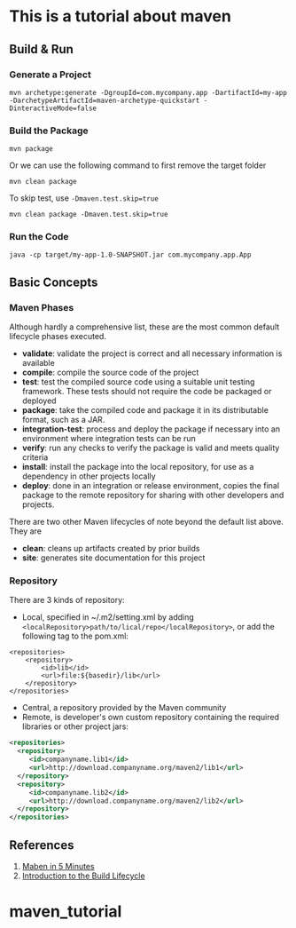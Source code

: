 # This is a tutorial about maven

## Build & Run

### Generate a Project

```shell
mvn archetype:generate -DgroupId=com.mycompany.app -DartifactId=my-app -DarchetypeArtifactId=maven-archetype-quickstart -DinteractiveMode=false
```

### Build the Package

```shell
mvn package
```

Or we can use the following command to first remove the target folder
```shell
mvn clean package
```

To skip test, use `-Dmaven.test.skip=true`
```shell
mvn clean package -Dmaven.test.skip=true
```

### Run the Code

```shell
java -cp target/my-app-1.0-SNAPSHOT.jar com.mycompany.app.App
```

## Basic Concepts

### Maven Phases

Although hardly a comprehensive list, these are the most common default lifecycle phases executed.

- **validate**: validate the project is correct and all necessary information is available
- **compile**: compile the source code of the project
- **test**: test the compiled source code using a suitable unit testing framework. These tests should not require the code be packaged or deployed
- **package**: take the compiled code and package it in its distributable format, such as a JAR.
- **integration-test**: process and deploy the package if necessary into an environment where integration tests can be run
- **verify**: run any checks to verify the package is valid and meets quality criteria
- **install**: install the package into the local repository, for use as a dependency in other projects locally
- **deploy**: done in an integration or release environment, copies the final package to the remote repository for sharing with other developers and projects.

There are two other Maven lifecycles of note beyond the default list above. They are

- **clean**: cleans up artifacts created by prior builds
- **site**: generates site documentation for this project

### Repository

There are 3 kinds of repository:

- Local, specified in ~/.m2/setting.xml by adding `<localRepository>path/to/lical/repo</localRepository>`, or add the following tag to the pom.xml:
```
<repositories>
    <repository>
        <id>lib</id>
        <url>file:${basedir}/lib</url>
    </repository>
</repositories>
```

- Central, a repository provided by the Maven community
- Remote, is developer's own custom repository containing the required libraries or other project jars:
```xml
<repositories>
  <repository>
     <id>companyname.lib1</id>
     <url>http://download.companyname.org/maven2/lib1</url>
  </repository>
  <repository>
     <id>companyname.lib2</id>
     <url>http://download.companyname.org/maven2/lib2</url>
  </repository>
</repositories>
```


## References

1. [Maben in 5 Minutes](https://maven.apache.org/guides/getting-started/maven-in-five-minutes.html)
2. [Introduction to the Build Lifecycle](https://maven.apache.org/guides/introduction/introduction-to-the-lifecycle.html)

# maven_tutorial
